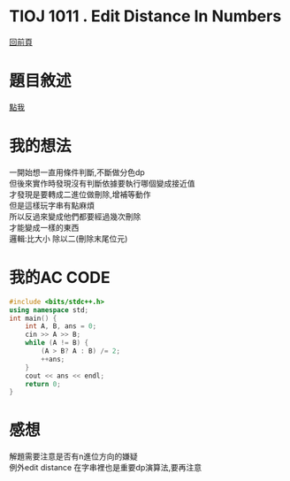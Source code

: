 # TIOJ 1011 . Edit Distance In Numbers
[回前頁](https://whaleon120.github.io/blogs/info/main)
# 題目敘述
[點我](https://tioj.ck.tp.edu.tw/problems/1011)  
# 我的想法  
一開始想一直用條件判斷,不斷做分色dp  
但後來實作時發現沒有判斷依據要執行哪個變成接近值  
才發現是要轉成二進位做刪除,增補等動作  
但是這樣玩字串有點麻煩  
所以反過來變成他們都要經過幾次刪除  
才能變成一樣的東西  
邏輯:比大小 除以二(刪除末尾位元)
# 我的AC CODE
``` cpp
#include <bits/stdc++.h>
using namespace std;
int main() {
    int A, B, ans = 0;
    cin >> A >> B;
    while (A != B) {
        (A > B? A : B) /= 2;
        ++ans;
    }
    cout << ans << endl;
    return 0;
}

``` 
# 感想  
解題需要注意是否有n進位方向的嫌疑  
例外edit distance 在字串裡也是重要dp演算法,要再注意   

